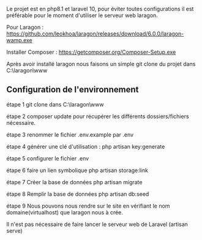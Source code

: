 Le projet est en php8.1 et laravel 10, pour éviter toutes configurations il est préférable pour le moment d'utiliser le serveur web laragon.

Pour Laragon : https://github.com/leokhoa/laragon/releases/download/6.0.0/laragon-wamp.exe

Installer Composer : https://getcomposer.org/Composer-Setup.exe

Après avoir installé laragon nous faisons un simple git clone du projet  dans C:\laragon\www


## Configuration de l'environnement


étape 1 git clone dans C:\laragon\www


étape 2 composer update pour récupérer les différents dossiers/fichiers nécessaire.


étape 3 renommer le fichier .env.example par .env


étape 4 générer une clé d'utilisation : php artisan key:generate


étape 5 configurer le fichier .env

étape 6 faire un lien symbolique php artisan storage:link
 
étape 7 Créer la base de données php artisan migrate

étape 8 Remplir la base de données php artisan db:seed

étape 9 Nous pouvons nous rendre sur le site en vérifiant le nom domaine(virtualhost) que laragon nous à crée.

Il n'est pas nécessaire de faire lancer le serveur web de Laravel (artisan serve)